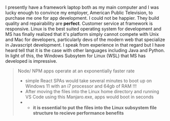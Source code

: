 I presently have a framework laptop both as my main computer and I was lucky enough to convince my employer, American Public Television, to purchase me one for app development. I could not be happier. They build quality and repairability are **perfect**. Customer service at framework is responsive. Linux is the best suited operating system for development and MS has finally realized that it's platform simply cannot compete with Unix and Mac for developers, particularly devs of the modern web that specialize in Javascript development. I speak from experience in that regard but I have heard tell that it is the case with other languages including Java and Python. In light of this, the Windows Subsytem for Linux (WSL) that MS has developed is impressive.

> Node/ NPM apps operate at an exponentially faster rate
> * simple React SPAs would take several minutes to boot up on Windows 11 with an i7 processor and 64gb of RAM !!!
> * After moving the files into the Linux home directory and running VS Code using this Manjaro.exe, apps would boot in seconds
> * * **it is essential to put the files into the Linux subsystem file structure to recieve performance benefits**
